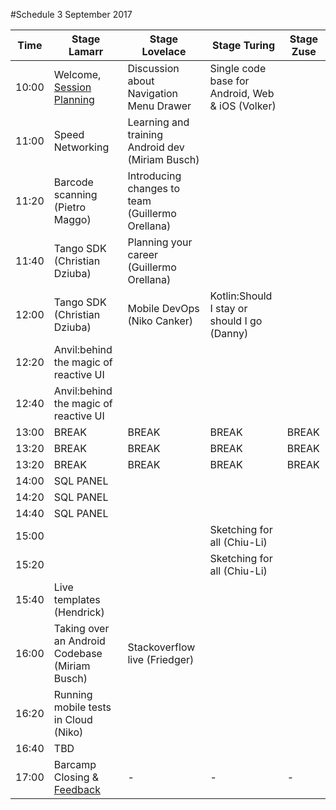 #Schedule 3 September 2017

Time | Stage Lamarr | Stage Lovelace | Stage Turing | Stage Zuse | 
-----|--------------|----------------|--------------|------------|
10:00  | Welcome, [Session Planning](schedule.md) | Discussion about Navigation Menu Drawer  | Single code base for Android, Web & iOS (Volker) | 
11:00  | Speed Networking | Learning and training Android dev (Miriam Busch)| |  
11:20  | Barcode scanning (Pietro Maggo)  | Introducing changes to team (Guillermo Orellana) | |  
11:40  | Tango SDK (Christian Dziuba) | Planning your career (Guillermo Orellana)| |  
12:00  | Tango SDK (Christian Dziuba) |Mobile DevOps (Niko Canker) | Kotlin:Should I stay or should I go (Danny)|  
12:20  | Anvil:behind the magic of reactive UI | | |  
12:40  | Anvil:behind the magic of reactive UI | | |  
13:00  | BREAK     | BREAK | BREAK | BREAK 
13:20  | BREAK     | BREAK | BREAK | BREAK 
13:20  | BREAK     | BREAK | BREAK | BREAK 
14:00  | SQL PANEL | | |  
14:20  | SQL PANEL | | |  
14:40  | SQL PANEL | | |  
15:00  | | | Sketching for all (Chiu-Li)|  
15:20  |  | |Sketching for all (Chiu-Li) |  
15:40  | Live templates (Hendrick) | | |  
16:00  | Taking over an Android Codebase (Miriam Busch) | Stackoverflow live (Friedger) | |  
16:20  | Running mobile tests in Cloud (Niko) | | |  
16:40  | TBD | | |  
17:00  | Barcamp Closing & [Feedback](feedback.md)  | - | - | -

